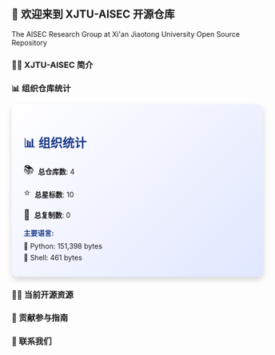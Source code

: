 ## 👋 欢迎来到 XJTU-AISEC 开源仓库
The AISEC Research Group at Xi'an Jiaotong University Open Source Repository

### 🙋‍♀ XJTU-AISEC 简介


### 📊 组织仓库统计
<!-- STATS_CARD_START -->
<div style="background: linear-gradient(135deg, #ffffff 0%, #e0e7ff 100%); padding: 24px; border-radius: 12px; box-shadow: 0 6px 12px rgba(0,0,0,0.15); margin: 16px 0; transition: transform 0.3s ease; max-width: 500px;">
  <h3 style="font-size: 24px; color: #1e3a8a; margin-bottom: 16px;">📊 组织统计</h3>
  <div style="display: flex; align-items: center; margin-bottom: 12px;">
    <span style="font-size: 20px; margin-right: 8px;">📚</span>
    <p style="margin: 0;"><strong>总仓库数</strong>: 4</p>
  </div>
  <div style="display: flex; align-items: center; margin-bottom: 12px;">
    <span style="font-size: 20px; margin-right: 8px;">⭐</span>
    <p style="margin: 0;"><strong>总星标数</strong>: 10</p>
  </div>
  <div style="display: flex; align-items: center; margin-bottom: 12px;">
    <span style="font-size: 20px; margin-right: 8px;">🍴</span>
    <p style="margin: 0;"><strong>总复制数</strong>: 0</p>
  </div>
  <p style="font-weight: bold; color: #1e3a8a; margin-bottom: 8px;">主要语言:</p>
  <ul style="list-style: none; padding: 0; margin: 0;">
    <li style="margin-bottom: 6px;">🔹 Python: 151,398 bytes</li><li style="margin-bottom: 6px;">🔹 Shell: 461 bytes</li>
  </ul>
</div>
<style>
  div:hover { transform: translateY(-4px); }
</style>
<!-- STATS_CARD_END -->

### 👩‍💻 当前开源资源


### 🌈 贡献参与指南


### 💬 联系我们


